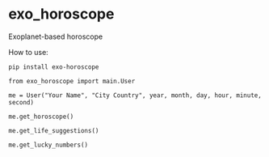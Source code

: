 # exo_horoscope
Exoplanet-based horoscope


How to use:

`pip install exo-horoscope`

`from exo_horoscope import main.User`

`me = User("Your Name", "City Country", year, month, day, hour, minute, second)`

`me.get_horoscope()`

`me.get_life_suggestions()`

`me.get_lucky_numbers()`

